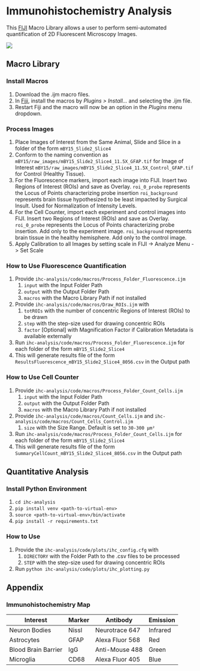 # Immunohistochemistry Analysis

This [FIJI](https://imagej.net/Fiji "Fiji") Macro Library allows a user to perform semi-automated quantification of 2D Fluorescent Microscopy Images.

![](IHCAnalysisDemo.gif)

## Macro Library

### Install Macros
 1. Download the .ijm macro files. 
 2. In [Fiji](https://imagej.net/Fiji
    "Fiji"), install the macros by _Plugins > Install..._ and selecting the .ijm file. 
 3. Restart Fiji and the macro will now be an option in the _Plugins_ menu dropdown.

### Process Images
 1. Place Images of Interest from the Same Animal, Slide and Slice in a folder of the form ```mBY15_Slide2_Slice4```
 2. Conform to the naming convention as 
```mBY15/raw_images/mBY15_Slide2_Slice4_11.5X_GFAP.tif``` for Image of Interest
```mBY15/raw_images/mBY15_Slide2_Slice4_11.5X_Control_GFAP.tif``` for Control (Healthy Tissue).
2. For the Fluorescence markers, import each image into FIJI. Insert two Regions of Interest (ROIs) and save as Overlay.
```roi_0_probe``` represents the Locus of Points characterizing probe insertion
```roi_background``` represents brain tissue hypothesized to be least impacted by Surgical Insult. Used for Normalization of Intensity Levels.
3. For the Cell Counter, import each experiment and control images into FIJI. Insert two Regions of Interest (ROIs) and save as Overlay.
```roi_0_probe``` represents the Locus of Points characterizing probe insertion. Add only to the experiment image.
```roi_background``` represents brain tissue in the healthy hemisphere. Add only to the control image.
5. Apply Calibration to all Images by setting scale in FIJI -> Analyze Menu -> Set Scale

### How to Use Fluorescence Quantification
1. Provide ```ihc-analysis/code/macros/Process_Folder_Fluorescence.ijm``` 
	1. ```input``` with the Input Folder Path
	2. ```output``` with the Output Folder Path
	3. ```macros``` with the Macro Library Path if not installed
2. Provide ```ihc-analysis/code/macros/Draw_ROIs.ijm``` with
	1. ```totROIs``` with the number of concentric Regions of Interest (ROIs) to be drawn
	2. ```step``` with the step-size used for drawing concentric ROIs
	3. ```factor``` [Optional] with Magnification Factor if Calibration Metadata is available externally
3. Run ```ihc-analysis/code/macros/Process_Folder_Fluorescence.ijm``` for each folder of the form ```mBY15_Slide2_Slice4```
4. This will generate results file of the form ```ResultsFluorescence_mBY15_Slide2_Slice4_8056.csv``` in the Output path

### How to Use Cell Counter
1. Provide ```ihc-analysis/code/macros/Process_Folder_Count_Cells.ijm``` 
	1. ```input``` with the Input Folder Path
	2. ```output``` with the Output Folder Path
	3. ```macros``` with the Macro Library Path if not installed
2. Provide ```ihc-analysis/code/macros/Count_Cells.ijm``` and ```ihc-analysis/code/macros/Count_Cells_Control.ijm```
	1. ```size``` with the Size Range. Default is set to ```30-300 μm²```
3. Run ```ihc-analysis/code/macros/Process_Folder_Count_Cells.ijm``` for each folder of the form ```mBY15_Slide2_Slice4```
4. This will generate results file of the form ```SummaryCellCount_mBY15_Slide2_Slice4_8056.csv``` in the Output path

## Quantitative Analysis

### Install Python Environment
 1. ```cd ihc-analysis```
 2. ```pip install venv <path-to-virtual-env>```
 3. ```source <path-to-virtual-env>/bin/activate ```
 4. ```pip install -r requirements.txt```

### How to Use
1. Provide the ```ihc-analysis/code/plots/ihc_config.cfg``` with
	1. ```DIRECTORY``` with the Folder Path to the .csv files to be processed
	2. ```STEP``` with the step-size used for drawing concentric ROIs
2. Run ```python ihc-analysis/code/plots/ihc_plotting.py```

## Appendix

### Immunohistochemistry Map

|	Interest	| Marker |	Antibody	|	Emission	|
|----------------|----------------|----------------|----------------|
|Neuron Bodies| Nissl |Neurotrace 647|Infrared|
|Astrocytes| GFAP |Alexa Fluor 568|Red|
|Blood Brain Barrier| IgG |Anti-Mouse 488|Green|
|Microglia	| CD68 |Alexa Fluor 405|Blue|
